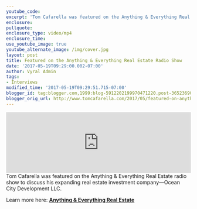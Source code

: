 ```yaml
---
youtube_code:
excerpt: 'Tom Cafarella was featured on the Anything & Everything Real Estate radio show to discuss his expanding real estate investment company—Ocean City Development LLC.'
enclosure:
pullquote:
enclosure_type: video/mp4
enclosure_time:
use_youtube_image: true
youtube_alternate_image: /img/cover.jpg
layout: post
title: Featured on the Anything & Everything Real Estate Radio Show
date: '2017-05-19T09:29:00.002-07:00'
author: Vyral Admin
tags:
- Interviews
modified_time: '2017-05-19T09:29:51.715-07:00'
blogger_id: tag:blogger.com,1999:blog-5912202199970471220.post-365236907741431114
blogger_orig_url: http://www.tomcafarella.com/2017/05/featured-on-anything-everything-real.html
---
```

<iframe width="100%" height="166" scrolling="no" frameborder="no" src="https://w.soundcloud.com/player/?url=https%3A//api.soundcloud.com/tracks/323415216&amp;color=ff5500"></iframe>
Tom Cafarella was featured on the Anything &amp; Everything Real Estate radio show to discuss his expanding real estate investment company—Ocean City Development LLC.

Learn more here: **[Anything &amp; Everything Real Estate](http://reradiolive.com/selling-your-property-to-investors-with-tom-cafarella/)**
